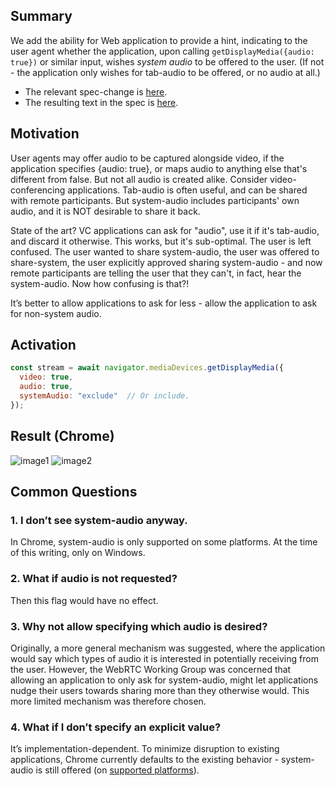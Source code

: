 ## Summary
We add the ability for Web application to provide a hint, indicating to the user agent whether the application, upon calling `getDisplayMedia({audio: true})` or similar input, wishes *system audio* to be offered to the user. (If not - the application only wishes for tab-audio to be offered, or no audio at all.)

* The relevant spec-change is [here](https://github.com/w3c/mediacapture-screen-share/pull/222/files).
* The resulting text in the spec is [here](https://w3c.github.io/mediacapture-screen-share/#dom-displaymediastreamconstraints-systemaudio).

## Motivation
User agents may offer audio to be captured alongside video, if the application specifies {audio: true}, or maps audio to anything else that's different from false. But not all audio is created alike. Consider video-conferencing applications. Tab-audio is often useful, and can be shared with remote participants. But system-audio includes participants' own audio, and it is NOT desirable to share it back.

State of the art? VC applications can ask for "audio", use it if it's tab-audio, and discard it otherwise. This works, but it's sub-optimal. The user is left confused. The user wanted to share system-audio, the user was offered to share-system, the user explicitly approved sharing system-audio - and now remote participants are telling the user that they can't, in fact, hear the system-audio. Now how confusing is that?!

It’s better to allow applications to ask for less - allow the application to ask for non-system audio.

## Activation
```js
const stream = await navigator.mediaDevices.getDisplayMedia({
  video: true,
  audio: true,
  systemAudio: "exclude"  // Or include.
});
```

## Result (Chrome)
![image1](https://github.com/eladalon1983/screen-share-explainers/assets/22117736/c4c3835a-254b-44d8-b9ca-c719a95ec1dd)
![image2](https://github.com/eladalon1983/screen-share-explainers/assets/22117736/4e7c4580-3113-4f53-93b5-955daa293ad9)

## Common Questions
### 1. I don’t see system-audio anyway.
In Chrome, system-audio is only supported on some platforms. At the time of this writing, only on Windows.
### 2. What if audio is not requested?
Then this flag would have no effect.
### 3. Why not allow specifying which audio is desired?
Originally, a more general mechanism was suggested, where the application would say which types of audio it is interested in potentially receiving from the user. However, the WebRTC Working Group was concerned that allowing an application to only ask for system-audio, might let applications nudge their users towards sharing more than they otherwise would. This more limited mechanism was therefore chosen.
### 4. What if I don’t specify an explicit value?
It’s implementation-dependent. To minimize disruption to existing applications, Chrome currently defaults to the existing behavior - system-audio is still offered (on [supported platforms](https://docs.google.com/document/d/1q3oGy7hLJmdQA4ZK7QG7DnwgtcpL6oB2pqLQJ6MP1tY/edit#heading=h.1tj3sdscfzgt)).
